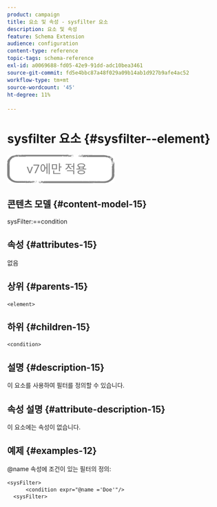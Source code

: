```yaml
---
product: campaign
title: 요소 및 속성 - sysfilter 요소
description: 요소 및 속성
feature: Schema Extension
audience: configuration
content-type: reference
topic-tags: schema-reference
exl-id: a0069688-fd05-42e9-91dd-adc10bea3461
source-git-commit: fd5e4bbc87a48f029a09b14ab1d927b9afe4ac52
workflow-type: tm+mt
source-wordcount: '45'
ht-degree: 11%

---
```


# sysfilter 요소 {#sysfilter--element}

![](../../../assets/v7-only.svg)

## 콘텐츠 모델 {#content-model-15}

sysFilter:==condition

## 속성 {#attributes-15}

없음

## 상위 {#parents-15}

`<element>`

## 하위 {#children-15}

`<condition>`

## 설명 {#description-15}

이 요소를 사용하여 필터를 정의할 수 있습니다.

## 속성 설명 {#attribute-description-15}

이 요소에는 속성이 없습니다.

## 예제 {#examples-12}

@name 속성에 조건이 있는 필터의 정의:

```
<sysFilter>
      <condition expr="@name ='Doe'"/>
  <sysFilter>
```
